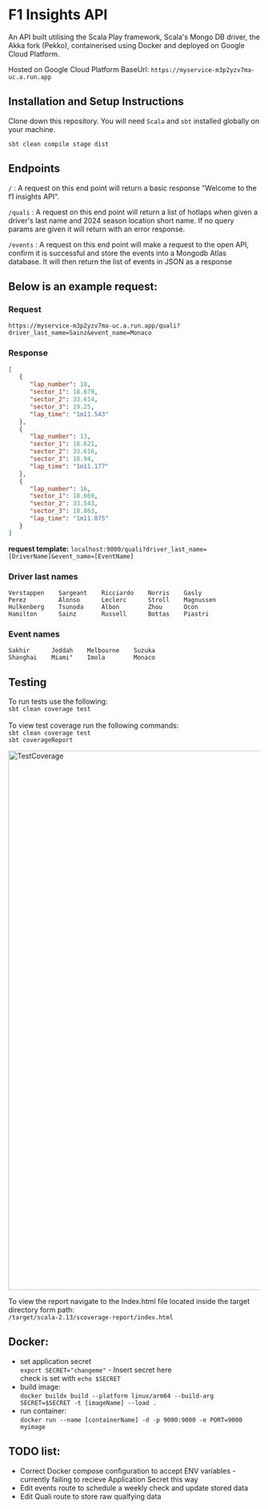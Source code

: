 # F1 Insights API 

An API built utilising the Scala Play framework, Scala's Mongo DB driver, the Akka fork (Pekko), containerised using Docker and deployed on Google Cloud Platform. 

Hosted on Google Cloud Platform BaseUrl: ```https://myservice-m3p2yzv7ma-uc.a.run.app```

## Installation and Setup Instructions

Clone down this repository. You will need `Scala` and `sbt` installed globally on your machine.  

```sbt clean compile stage dist```

## Endpoints

```/``` : A request on this end point will return a basic response "Welcome to the f1 insights API". <br>

```/quali``` : A request on this end point will return a list of hotlaps when given a driver's last name and 2024 season location short name. If no query params are given it will return with an error response. <br>

```/events``` : A request on this end point will make a request to the open API, confirm it is successful and store the events into a Mongodb Atlas database. It will then return the list of events in JSON as a response <br>

## Below is an example request: 
### Request 
`https://myservice-m3p2yzv7ma-uc.a.run.app/quali?driver_last_name=Sainz&event_name=Monaco`

### Response

```JSON
[
   {
      "lap_number": 10,
      "sector_1": 18.679,
      "sector_2": 33.614,
      "sector_3": 19.25,
      "lap_time": "1m11.543"
   },
   {
      "lap_number": 13,
      "sector_1": 18.621,
      "sector_2": 33.616,
      "sector_3": 18.94,
      "lap_time": "1m11.177"
   },
   {
      "lap_number": 16,
      "sector_1": 18.669,
      "sector_2": 33.543,
      "sector_3": 18.863,
      "lap_time": "1m11.075"
   }
]
```

**request template:** `localhost:9000/quali?driver_last_name=[DriverName]&event_name=[EventName]`

### Driver last names 
    Verstappen    Sargeant    Ricciardo    Norris    Gasly
    Perez         Alonso      Leclerc      Stroll    Magnussen
    Hulkenberg    Tsunoda     Albon        Zhou      Ocon
    Hamilton      Sainz       Russell      Bottas    Piastri

### Event names 
    Sakhir      Jeddah    Melbourne    Suzuka   
    Shanghai    Miami"    Imola        Monaco     

## Testing 
To run tests use the following:  <br/> `sbt clean coverage test` <br/>
<br/> To view test coverage run the following commands: 
<br/> `sbt clean coverage test` 
<br/> `sbt coverageReport` <br/>


<img width="1078" alt="TestCoverage" src="https://github.com/gjstirling/f1-insights/assets/85582990/256b47fa-1889-416c-886f-aa503331cff4">

To view the report navigate to the Index.html file located inside the target directory form path: 
<br/> `/target/scala-2.13/scoverage-report/index.html`

## Docker: 
- set application secret <br>
  ```export SECRET="changeme"``` - Insert secret here <br> check is set with ```echo $SECRET```
- build image: <br>
```docker buildx build --platform linux/arm64 --build-arg SECRET=$SECRET -t [imageName] --load .```
- run container: <br>
```docker run --name [containerName] -d -p 9000:9000 -e PORT=9000 myimage```


## TODO list:
- Correct Docker compose configuration to accept ENV variables - currently failing to recieve Application Secret this way
- Edit events route to schedule a weekly check and update stored data
- Edit Quali route to store raw qualfying data

